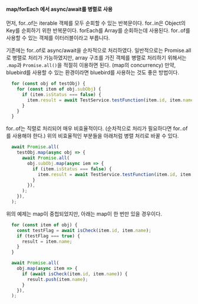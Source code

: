 #### map/forEach 에서 async/await를 병렬로 사용

먼저, for..of는 iterable 객체를 모두 순회할 수 있는 반복문이다.
for..in은 Object의 Key를 순회하기 위한 반복문이다. forEach를 Array를 순회하는데 사용된다.
for..of를 사용할 수 있는 객체를 이터러블이라고 부릅니다.


기존에는 for..of로 async/await을 순차적으로 처리하였다.
일반적으로는 Promise.all로 병렬로 처리가 가능하였지만, array 구조를 가진 객체를 병렬로 처리하기 위해서는 `.map`과 `Promise.all()`을 적절히 이용하면 된다. (map의 concurrency)
만약, bluebird를 사용할 수 있는 환경이라면 bluebird를 사용하는 것도 좋은 방법이다.


```ts
  for (const obj of testObj) {
    for (const item of obj.subObj) {
      if (item.isStatus === false) {
        item.result = await TestService.testFunction(item.id, item.name);
      }
    }
  }
```

for..of는 직렬로 처리되어 매우 비효율적이다. (순차적으로 처리가 필요하다면 for..of를 사용해야 한다.)
위의 비효율적인 부분들을 아래처럼 병렬 처리로 바꿀 수 있다.

```ts
  await Promise.all(
    testObj.map(async obj => {
      await Promise.all(
        obj.subObj.map(async iem => {
          if (item.isStatus === false) {
            item.result = await TestService.testFunction(item.id, item.name);
          }
        }),
      );
    }),
  );
```

위의 예제는 map이 중첩되었지만, 아래는 map이 한 번만 있을 경우이다.

```ts
  for (const item of obj) {
    const testFlag = await isCheck(item.id, item.name);
    if (testFlag === true) {
      result = item.name;
    }
  }
```

```ts
  await Promise.all(
    obj.map(async item => {
      if (await isCheck(item.id, item.name)) {
        result.push(item.name);
      }
    }),
  );
```
